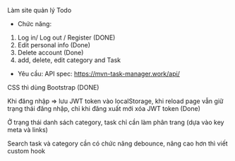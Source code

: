 Làm site quản lý Todo

- Chức năng: 
1. Log in/ Log out / Register (DONE)
2. Edit personal info (Done)
4. Delete account (Done)
5. add, delete, edit category and Task

- Yêu cầu:
API spec:  https://mvn-task-manager.work/api/ 

CSS thì dùng Bootstrap (DONE)

Khi đăng nhập => lưu JWT token vào localStorage, khi reload page vẫn giữ trạng thái đăng nhập, chỉ khi đăng xuất mới xóa JWT token (Done)

Ở trạng thái danh sách category, task chỉ cần làm phân trang (dựa vào key meta và links)

Search task và category cần có chức năng debounce, nâng cao hơn thì viết custom hook